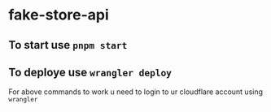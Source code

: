 # fake-store-api

## To start use `pnpm start`

## To deploye use `wrangler deploy`

For above commands to work u need to login to ur cloudflare account using `wrangler`
